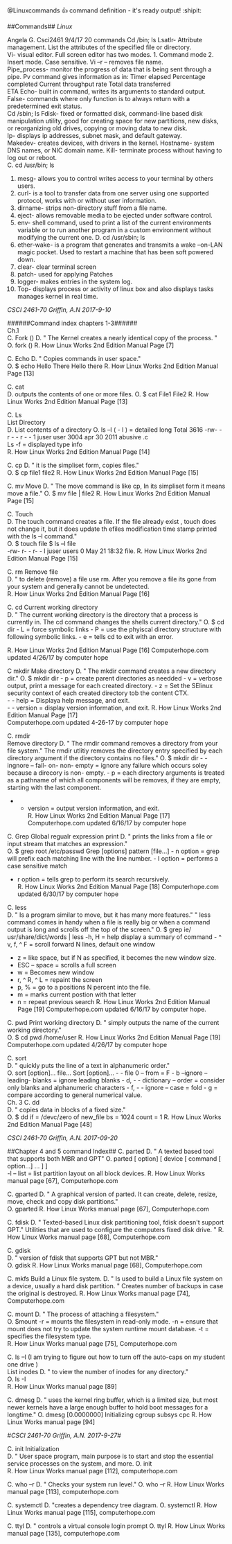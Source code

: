 @Linuxcommands :+1: command definition - it's ready output! :shipit:

##Commands## *Linux*

Angela G. 
Csci2461 
9/4/17 
20 commands 
Cd /bin; ls 
Lsatlr- Attribute management. List the attributes of the specified file or directory.  
Vi- visual editor. Full screen editor has two modes. 1. Command mode 2. Insert mode. Case sensitive. Vi –r – removes file name.  
Pipe_process- monitor the progress of data that is being sent through a pipe.  Pv command gives information as in: 
Timer elapsed 
Percentage completed 
Current throughput rate 
Total data transferred  
ETA 
Echo- built in command, writes its arguments to standard output.  
False- commands where only function is to always return with a predetermined exit status.  
Cd /sbin; ls 
Fdisk- fixed or formatted disk, command-line based disk manipulation utility, good for creating space for new partitions, new disks, or reorganizing old drives, copying or moving data to new disk.  
Ip- displays ip addresses, subnet mask, and default gateway.  
Makedev- creates devices, with drivers in the kernel. 
Hostname- system DNS names, or NIC domain name. 
Kill- terminate process without having to log out or reboot.  
C. cd /usr/bin; ls 
1.    mesg- allows you to control writes access to your terminal by others users. 
2. curl- is a tool to transfer data from one server using one supported protocol, works with or without user information.  
3. dirname- strips non-directory stuff from a file name.  
4. eject- allows removable media to be ejected under software control.  
5. env- shell command, used to print a list of the current environments variable or to run another program in a custom environment without modifying the current one. 
D. cd /usr/sbin; ls  
1. ether-wake- is a program that generates and transmits a wake –on-LAN magic pocket. Used to restart a machine that has been soft powered down. 
2. clear- clear terminal screen 
3. patch- used for applying Patches 
4. logger- makes entries in the system log. 
5. Top- displays process or activity of linux box and also displays tasks manages kernel in real time.  

*CSCI 2461-70 Griffin, A.N 2017-9-10*
 
 
######Command index chapters 1-3######  
Ch.1  
C. Fork () 
D. " The Kernel creates a nearly identical copy of the process. "  
O. fork () 
R. How Linux Works 2nd Edition Manual Page [7] 
 
C. Echo 
D. " Copies commands in user space."  
O. $ echo Hello There 
Hello there 
R.  How Linux Works 2nd Edition Manual Page [13] 
 
C. cat  
D. outputs the contents of one or more files. 
O. $ cat File1 File2 
R. How Linux Works 2nd Edition Manual Page [13] 
 
C. Ls  
List Directory  
D. List contents of a directory 
O. ls –l ( - l ) = detailed long 
Total 3616 
-rw- - r - - r - -    1 juser user 3004 apr 30 2011 abusive .c  
Ls  -f = displayed type info  
R. How Linux Works 2nd Edition Manual Page [14]  
 
C. cp 
D. " it is the simpliset form, copies files."  
O. $ cp file1 file2 
R. How Linux Works 2nd Edition Manual Page [15] 
 
C. mv 
Move 
D. " The move command is like cp, In its simpliset form it means move a file." 
O. $ mv file | file2 
R. How Linux Works 2nd Edition Manual Page [15] 
 
C. Touch  
D. The touch command creates a file. If the file already exist , touch does not change it, but it does update th efiles modification time stamp printed with the ls –l command."  
O. $ touch file 
     $ ls –l file  
     -rw- r- - r- - l juser users 0 May 21 18:32 file. 
R. How Linux Works 2nd Edition Manual Page [15]  
 
C. rm 
Remove file  
D. " to delete (remove) a file use rm. After you remove a file its gone from your system and generally cannot be undetected.  
R. How Linux Works 2nd Edition Manual Page [16]  
 
C. cd 
Current working directory  
D. " The current working directory is the directory that a process is currently in. The cd command changes the shells current directory." 
O. $ cd dir 
       - L = force symbolic links 
       - P = use the phyiscal directory structure with following symbolic links. 
       - e = tells cd to exit with an error. 
      
R. How Linux Works 2nd Edition Manual Page [16] 
    Computerhope.com updated 4/26/17 by computer hope 
 
C mkdir 
Make directory 
D. " The mkdir command creates a new directory dir." 
O. $ mkdir dir 
     - p = create parent directories as needded 
           - v = verbose output, print a message for each created directory. 
           - z = Set the SElinux security context of each created directory tob the content CTX.  
           - - help = Displaya help message, and exit.  
           - - version = display version information, and exit. 
R. How Linux Works 2nd Edition Manual Page [17]  
     Computerhope.com updated 4-26-17 by computer hope  
 
C. rmdir  
     Remove directory 
D. " The rmdir command removes a directory from your file system." The rmdir utlitiy removes the directory entry specified by each directory argument if the directory contains no files." 
O. $ mkdir dir 
     - - ingnore – fail- on- non- empty = ignore any failure which occurs soley because a direcory is non- empty. 
    - p = each directory arguments is treated as a pathname of which all components will be removes, if they are empty, starting with the last component. 
  - - version = output version information, and exit.  
R. How Linux Works 2nd Edition Manual Page [17]  
    Computerhope.com updated 6/16/17 by computer hope 
 
C. Grep 
Global regualr expression print 
D. " prints the links from a file or input stream that matches an expression."  
O. $ grep root /etc/passwd 
       Grep [options] pattern [file...] 
    - n option = grep will prefix each matching line with the line number. 
    - I option = performs a case sensitive match 
   - r option = tells grep to perform its search recursively.  
R. How Linux Works 2nd Edition Manual Page [18] 
    Computerhope.com updated 6/30/17 by computer hope 
 
C. less  
D. " Is a program similar to move, but it has many more features." " less command comes in handy when a file is really big or when a command output is long and scrolls off the top of the screen." 
O. $ grep ie/ usr/share/dict/words | less 
     -h, H = help display a summary of command 
    - ^ v, f, ^ F = scroll forward N lines, default one window 
   - z = like space, but if N as specified, it becomes the new window size.  
  - ESC – space = scrolls a full screen  
   - w = Becomes new window 
  - r, ^ R, ^ L = repaint the screen 
  - p, % = go to a positions N percent into the file.  
  - m = marks current postion with that letter 
  - n = repeat previous search 
R. How Linux Works 2nd Edition Manual Page [19] 
    Computerhope.com updated 6/16/17 by computer hope.  
 
C. pwd 
Print working directory 
D. " simply outputs the name of the current working directory."  
O. $ cd pwd 
     /home/user 
R. How Linux Works 2nd Edition Manual Page [19] 
    Computerhope.com updated 4/26/17 by computer hope 
 
C. sort  
D. " quickly puts the line of a text in alphanumeric order."  
O. sort [option]… file... 
    Sort [option]… - - file 0 – from = F 
    - b –ignore –leading- blanks = ignore leading blanks 
    - d, - - dictionary – order = consider only blanks and alphanumeric characters 
    - f, - - ignore – case = fold 
    - g = compare according to general numerical value.  
Ch. 3 
C. dd  
D. " copies data in blocks of a fixed size."  
O. $ dd if = /devc/zero of new_file bs = 1024 count = 1 
R. How Linux Works 2nd Edition Manual Page [48]  

*CSCI 2461-70 Griffin, A.N. 2017-09-20*

##Chapter 4 and 5 command Index## 
C. parted 
D. " A texted based tool that supports both MBR and GPT" 
O. parted [ option] [ device [ command [ option...] …  ] ]  
-l – list = list partition layout on all block devices. 
R. How Linux Works manual page [67], Computerhope.com  
 
C. gparted 
D. " A graphical version of parted. It can create, delete, resize, move, check and copy disk partitions."  
O. gparted 
R. How Linux Works manual page [67], Computerhope.com  
 
C. fdisk 
D. " Texted-based Linux disk partitioning tool, fdisk doesn't support GPT." Utilities that are used to configure the computers fixed disk drive. " 
R. How Linux Works manual page [68], Computerhope.com 
 
C. gdisk  
D. " version of fdisk that supports GPT but not MBR."  
O. gdisk 
R. How Linux Works manual page [68], Computerhope.com 
 
C. mkfs 
Build a Linux file system. 
D. " Is used to build a Linux file system on a device, usually a hard disk partition. " Creates number of backups in case the original is destroyed. 
R. How Linux Works manual page [74], Computerhope.com 
 
C. mount 
D. " The process of attaching a filesystem."  
O. $mount 
-r = mounts the filesystem in read-only mode. 
-n = ensure that mount does not try to update the system runtime mount database. 
-t = specifies the filesystem type.  
R. How Linux Works manual page [75], Computerhope.com 
 
C. ls –I (I am trying to figure out how to turn off the auto-caps on my student one drive )  
List inodes 
D. " to view the number of inodes for any directory."  
O. ls -I  
R. How Linux Works manual page [89] 
 
C. dmesg 
D. " uses the kernel ring buffer, which is a limited size, but most newer kernels have a large enough buffer to hold boot messages for a longtime." 
O. dmesg 
     [0.0000000] Initializing cgroup subsys cpc 
R. How Linux Works manual page [94] 
 

#*CSCI 2461-70 Griffin, A.N. 2017-9-27*#

C. init 
Initialization  
D. " User space program, main purpose is to start and stop the essential service processes on the system, and more. 
O. init  
R. How Linux Works manual page [112], computerhope.com 
 
C. who –r 
D. " Checks your system run level." 
O. who –r 
R. How Linux Works manual page [113], computerhope.com 
 
C. systemctl 
D. "creates a dependency tree diagram. 
O. systemctl 
R. How Linux Works manual page [115], computerhope.com 
 
C. ttyl 
D. " controls a virtual console login prompt 
O. ttyl 
R. How Linux Works manual page [135], computerhope.com 
